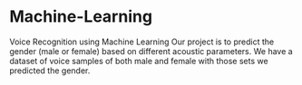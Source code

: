 # Machine-Learning
Voice Recognition using Machine Learning Our project is to predict the gender (male or female) based on different 
acoustic parameters. 
We have a dataset of voice samples of both male and female with those sets we predicted the gender. 

